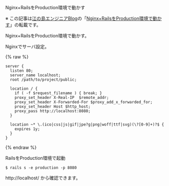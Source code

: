Nginx+RailsをProduction環境で動かす

※ この記事は[江の島エンジニアBlog](http://blog.enogineer.com/)の「[Nginx+RailsをProduction環境で動かす](http://blog.enogineer.com/2014/09/22/nginx-rails-production-mac/)」の転載です。

Nginx+RailsをProduction環境で動かす。

Nginxでサーバ設定。

{% raw %}
<pre><code>server {
  listen 80;
  server_name localhost;
  root /path/to/project/public;

  location / {
    if ( -f $request_filename ) { break; }
    proxy_set_header X-Real-IP  $remote_addr;
    proxy_set_header X-Forwarded-For $proxy_add_x_forwarded_for;
    proxy_set_header Host $http_host;
    proxy_pass http://localhost:8080;
  }

  location ~* \.(ico|css|js|gif|jpe?g|png|woff|ttf|svg)(\?[0-9]+)?$ {
    expires 1y;
  }
}
</code></pre>
{% endraw %}

RailsをProduction環境で起動

    $ rails s -e production -p 8080

http://localhost/ から確認できます。
